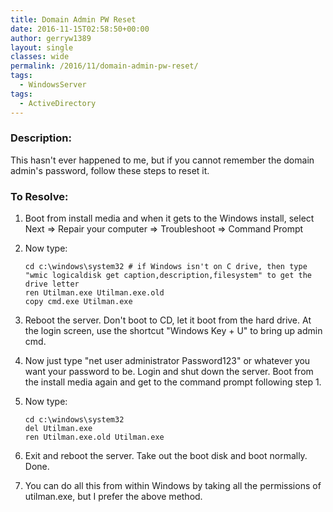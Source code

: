```yaml
---
title: Domain Admin PW Reset
date: 2016-11-15T02:58:50+00:00
author: gerryw1389
layout: single
classes: wide
permalink: /2016/11/domain-admin-pw-reset/
tags:
  - WindowsServer
tags:
  - ActiveDirectory
---
```

<!--more-->

### Description:

This hasn't ever happened to me, but if you cannot remember the domain admin's password, follow these steps to reset it.

### To Resolve:

1. Boot from install media and when it gets to the Windows install, select Next => Repair your computer => Troubleshoot => Command Prompt

2. Now type:

   ```escape
   cd c:\windows\system32 # if Windows isn't on C drive, then type "wmic logicaldisk get caption,description,filesystem" to get the drive letter  
   ren Utilman.exe Utilman.exe.old  
   copy cmd.exe Utilman.exe
   ```

3. Reboot the server. Don't boot to CD, let it boot from the hard drive. At the login screen, use the shortcut "Windows Key + U" to bring up admin cmd.

4. Now just type "net user administrator Password123" or whatever you want your password to be. Login and shut down the server. Boot from the install media again and get to the command prompt following step 1.

5. Now type:

   ```escape
   cd c:\windows\system32  
   del Utilman.exe  
   ren Utilman.exe.old Utilman.exe
   ```

6. Exit and reboot the server. Take out the boot disk and boot normally. Done.

7. You can do all this from within Windows by taking all the permissions of utilman.exe, but I prefer the above method.
